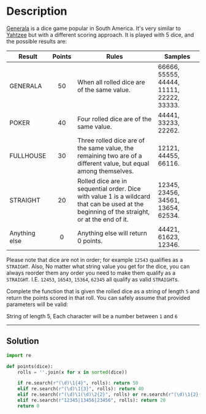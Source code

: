 # Description

[Generala](https://en.wikipedia.org/wiki/Generala) is a dice game popular in South America. It's very similar to [Yahtzee](https://en.wikipedia.org/wiki/Yahtzee) but with a different scoring approach. It is played with 5 dice, and the possible results are:

| Result        | Points | Rules                                                                                                                                        | Samples                                   |
| ------------- | :----: | -------------------------------------------------------------------------------------------------------------------------------------------- | ----------------------------------------- |
| GENERALA      |   50   | When all rolled dice are of the same value.                                                                                                  | 66666, 55555, 44444, 11111, 22222, 33333. |
| POKER         |   40   | Four rolled dice are of the same value.                                                                                                      | 44441, 33233, 22262.                      |
| FULLHOUSE     |   30   | Three rolled dice are of the same value, the remaining two are of a different value, but equal among themselves.                             | 12121, 44455, 66116.                      |
| STRAIGHT      |   20   | Rolled dice are in sequential order. Dice with value 1 is a wildcard that can be used at the beginning of the straight, or at the end of it. | 12345, 23456, 34561, 13654, 62534.        |
| Anything else |   0    | Anything else will return 0 points.                                                                                                          | 44421, 61623, 12346.                      |

Please note that dice are not in order; for example `12543` qualifies as a `STRAIGHT`. Also, No matter what string value you get for the dice, you can always reorder them any order you need to make them qualify as a `STRAIGHT`. I.E. `12453`, `16543`, `15364`, `62345` all qualify as valid `STRAIGHT`s.

Complete the function that is given the rolled dice as a string of length `5` and return the points scored in that roll. You can safely assume that provided parameters will be valid:

String of length 5,
Each character will be a number between `1` and `6`

---

## Solution

```py
import re

def points(dice):
    rolls = ''.join(x for x in sorted(dice))

    if re.search(r"(\d)\1{4}", rolls): return 50
    elif re.search(r"(\d)\1{3}", rolls): return 40
    elif re.search(r"(\d)\1(\d)\2{2}", rolls) or re.search(r"(\d)\1{2}(\d)\2", rolls): return 30
    elif re.search(r"12345|13456|23456", rolls): return 20
    return 0
```
